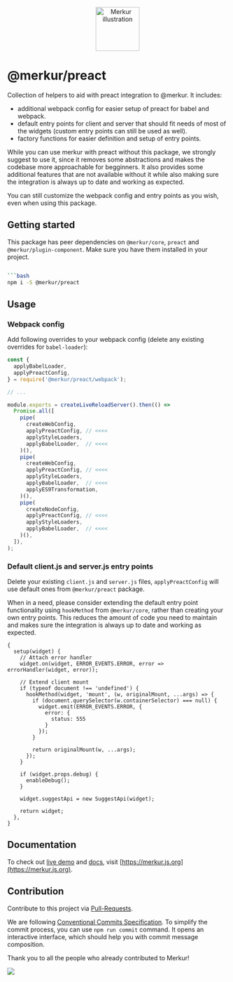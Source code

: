 <p align="center">
  <a href="https://merkur.js.org/docs/getting-started" title="Getting started">
    <img src="https://raw.githubusercontent.com/mjancarik/merkur/master/images/merkur-illustration.png" width="100px" height="100px" alt="Merkur illustration"/>
  </a>
</p>

# @merkur/preact

Collection of helpers to aid with preact integration to @merkur. It includes:
 - additional webpack config for easier setup of preact for babel and webpack.
 - default entry points for client and server that should fit needs of most of the widgets (custom entry points can still be used as well).
 - factory functions for easier definition and setup of entry points.

While you can use merkur with preact without this package, we strongly suggest to use it, since it removes some abstractions and makes the codebase more approachable for begginners. It also provides some additional features that are not available without it while also making sure the integration is always up to date and working as expected.

You can still customize the webpack config and entry points as you wish, even when using this package.

## Getting started

This package has peer dependencies on `@merkur/core`, `preact` and `@merkur/plugin-component`. Make sure you have them installed in your project.

```bash

```bash
npm i -S @merkur/preact
```

## Usage

### Webpack config

Add following overrides to your webpack config (delete any existing overrides for `babel-loader`):

```js
const {
  applyBabelLoader,
  applyPreactConfig,
} = require('@merkur/preact/webpack');

// ...

module.exports = createLiveReloadServer().then(() =>
  Promise.all([
    pipe(
      createWebConfig,
      applyPreactConfig, // <<<<
      applyStyleLoaders,
      applyBabelLoader,  // <<<<
    )(),
    pipe(
      createWebConfig,
      applyPreactConfig, // <<<<
      applyStyleLoaders,
      applyBabelLoader,  // <<<<
      applyES9Transformation,
    )(),
    pipe(
      createNodeConfig,
      applyPreactConfig, // <<<<
      applyStyleLoaders,
      applyBabelLoader,  // <<<<
    )(),
  ]),
);
```

### Default client.js and server.js entry points

Delete your existing `client.js` and `server.js` files, `applyPreactConfig` will use default ones from `@merkur/preact` package.

When in a need, please consider extending the default entry point functionality using `hookMethod` from `@merkur/core`, rather than creating your own entry points. This reduces the amount of code you need to maintain and makes sure the integration is always up to date and working as expected.

```
{
  setup(widget) {
    // Attach error handler
    widget.on(widget, ERROR_EVENTS.ERROR, error => errorHandler(widget, error));

    // Extend client mount
    if (typeof document !== 'undefined') {
      hookMethod(widget, 'mount', (w, originalMount, ...args) => {
        if (document.querySelector(w.containerSelector) === null) {
          widget.emit(ERROR_EVENTS.ERROR, {
            error: {
              status: 555
            }
          });
        }

        return originalMount(w, ...args);
      });
    }

    if (widget.props.debug) {
      enableDebug();
    }

    widget.suggestApi = new SuggestApi(widget);

    return widget;
  },
}
```

## Documentation

To check out [live demo](https://merkur.js.org/demo) and [docs](https://merkur.js.org/docs), visit [https://merkur.js.org](https://merkur.js.org).

## Contribution

Contribute to this project via [Pull-Requests](https://github.com/mjancarik/merkur/pulls).

We are following [Conventional Commits Specification](https://www.conventionalcommits.org/en/v1.0.0/#summary). To simplify the commit process, you can use `npm run commit` command. It opens an interactive interface, which should help you with commit message composition.

Thank you to all the people who already contributed to Merkur!

<a href="https://github.com/mjancarik/merkur/graphs/contributors">
  <img src="https://contrib.rocks/image?repo=mjancarik/merkur" />
</a>
